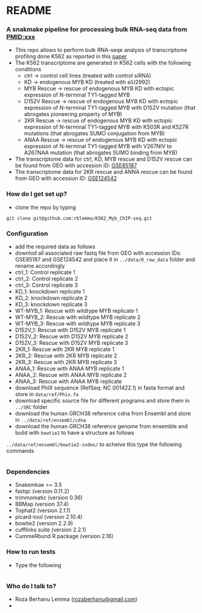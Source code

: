 # README #

### A snakmake pipeline for processing bulk RNA-seq data from [PMID:xxx]() ###
- This repo allows to perform bulk RNA-seqe analysis of transcriptome profiling done K562 as reported in this [paper]()
 - The K562 transcriptome are generated in K562 cells with the following conditions
   - ctrl -> control cell lines (treated with control siRNA)
   - KD -> endogenous MYB KD (treated with siU2992)
   - MYB Rescue -> rescue of endogenous MYB KD with ectopic expression of N-terminal TY1-tagged MYB
   - D152V Rescue -> rescue of endogenous MYB KD with ectopic expression of N-terminal TY1-tagged MYB with D152V mutation (that abrogates pioneering property of MYB)
   - 2KR Rescue -> rescue of endogenous MYB KD with ectopic expression of N-terminal TY1-tagged MYB with K503R and K527R mutations (that abrogates SUMO conjugation from MYB)
   - ANAA Rescue -> rescue of endogenous MYB KD with ectopic expression of N-terminal TY1-tagged MYB with V267NIV to A267NAA mutation (that abrogates SUMO binding from MYB)
- The transcriptome data for ctrl, KD, MYB rescue and D152V rescue can be found from GEO with accession ID: [GSE85187](https://www.ncbi.nlm.nih.gov/geo/query/acc.cgi?acc=GSE85187)
- The transcriptome data for 2KR rescue and ANNA rescue can be found from GEO with accession ID: [GSE124542](https://www.ncbi.nlm.nih.gov/geo/query/acc.cgi?acc=GSE124542)


### How do I get set up? ###

* clone the repo by typing

```
git clone git@github.com:rblemma/K562_Myb_ChIP-seq.git
```
### Configuration ###
- add the required data as follows
- downlod all associated raw fastq file from GEO with accession IDs: GSE85187 and GSE124542 and place it in `../data/0_raw_data` folder and rename accordingly
- ctrl_1: Control replicate 1
- ctrl_2: Control replicate 2
- ctrl_3: Control replicate 3
- KD_1: knockdown replicate 1
- KD_2: knockdown replicate 2
- KD_3: knockdown replicate 3
- WT-MYB_1: Rescue with wildtype MYB replicate 1
- WT-MYB_2: Rescue with wildtype MYB replicate 2
- WT-MYB_3: Rescue with wildtype MYB replicate 3
- D152V_1: Rescue with D152V MYB replicate 1
- D152V_2: Rescue with D152V MYB replicate 2
- D152V_3: Rescue with D152V MYB replicate 3
- 2KR_1: Rescue with 2KR MYB replicate 1
- 2KR_2: Rescue with 2KR MYB replicate 2
- 2KR_3: Rescue with 2KR MYB replicate 3
- ANAA_1: Rescue with ANAA MYB replicate 1
- ANAA_2: Rescue with ANAA MYB replicate 2
- ANAA_3: Rescue with ANAA MYB replicate
- download PhIX sequence (RefSeq: NC 001422.1) in fasta format and store in `data/ref/Phix.fa`
- download specific source file for different programs and store them in `../SRC` folder
- download the human GRCH38 reference cdna from Ensembl and store in `../data/ref/ensembl/cdna`
- download the human GRCH38 reference genome from ensemble and build with `bowtie2` to have a structure as follows

`../data/ref/ensembl/bowtie2-index/` to acheive this type the following commands

```
```

### Dependencies ###
- Snakemkae >= 3.5
- fastqc (version 0.11.2)
- trimmomatic (version 0.36)
- BBMap (version 37.4)
- Tophat2 (version 2.1.1)
- picard-tool (version 2.10.4)
- bowtie2 (version 2.2.9)
- cufflinks suite (version 2.2.1)
- CummeRbund R package (version 2.16)

### How to run tests ###
- Type the following

```
```

### Who do I talk to? ###

* Roza Berhanu Lemma (rozaberhanu@gmail.com)
*
